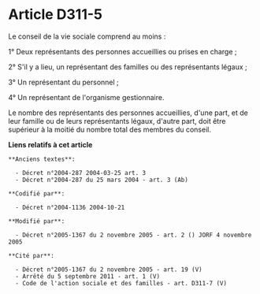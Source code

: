 # Article D311-5

Le conseil de la vie sociale comprend au moins :

1° Deux représentants des personnes accueillies ou prises en charge ;

2° S'il y a lieu, un représentant des familles ou des représentants légaux ;

3° Un représentant du personnel ;

4° Un représentant de l'organisme gestionnaire.

Le nombre des représentants des personnes accueillies, d'une part, et de leur famille ou de leurs représentants légaux,
d'autre part, doit être supérieur à la moitié du nombre total des membres du conseil.

**Liens relatifs à cet article**

	**Anciens textes**:

	  - Décret n°2004-287 2004-03-25 art. 3
	  - Décret n°2004-287 du 25 mars 2004 - art. 3 (Ab)

	**Codifié par**:

	  - Décret n°2004-1136 2004-10-21

	**Modifié par**:

	  - Décret n°2005-1367 du 2 novembre 2005 - art. 2 () JORF 4 novembre 2005

	**Cité par**:

	  - Décret n°2005-1367 du 2 novembre 2005 - art. 19 (V)
	  - Arrêté du 5 septembre 2011 - art. 1 (V)
	  - Code de l'action sociale et des familles - art. D311-7 (V)
